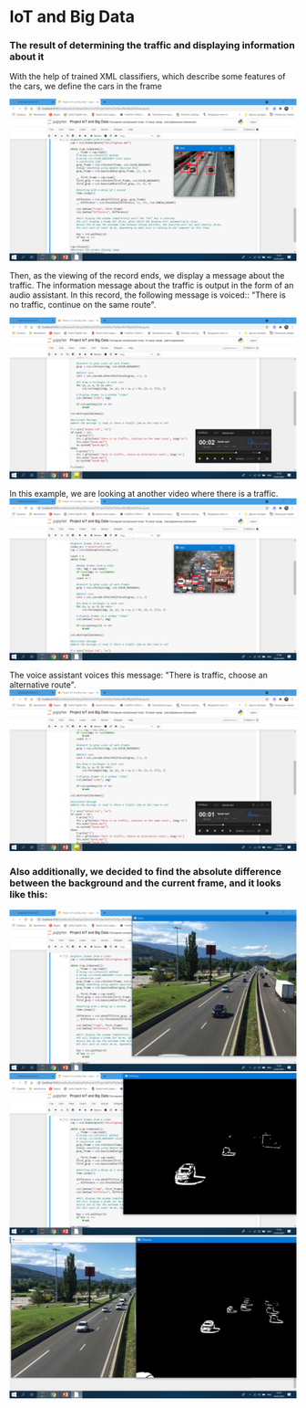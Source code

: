 # IoT and Big Data

### The result of determining the traffic and displaying information about it

With the help of trained XML classifiers, which describe some features of the cars, we define the cars in the frame

<img src="result/result1.png" >

Then, as the viewing of the record ends, we display a message about the traffic. The information message about the traffic is output in the form of an audio assistant. In this record, the following message is voiced:: "There is no traffic, continue on the same route".

<img src="result/result2.png" >

In this example, we are looking at another video where there is a traffic.
<img src="result/result3.png" >

The voice assistant voices this message: "There is traffic, choose an alternative route".
<img src="result/result4.png" >

### Also additionally, we decided to find the absolute difference between the background and the current frame, and it looks like this:

<img src="result/result5.png" >

<img src="result/result6.png" >

<img src="result/result7.png" >

